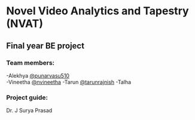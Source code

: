 # Novel Video Analytics and Tapestry (NVAT)

## Final year BE project

### Team members:

-Alekhya	[@punarvasu510](https://github.com/punarvasu510) <br />
-Vineetha	[@nvineetha](https://github.com/nvineetha)
-Tarun		[@tarunrajnish](https://github.com/tarunrajnish)
-Talha


### Project guide:

Dr. J Surya Prasad	
